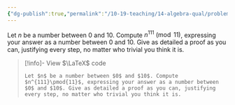 ```yaml
---
{"dg-publish":true,"permalink":"/10-19-teaching/14-algebra-qual/problem-from-past-exams/group-theory/working-modulo-11/","tags":["group_theory"],"updated":"2025-03-17T08:15:17-07:00"}
---
```


Let $n$ be a number between $0$ and $10$. Compute $n^{111}\pmod{11}$, expressing your answer as a number between $0$ and $10$. Give as detailed a proof as you can, justifying every step, no matter who trivial you think it is.

> [!info]- View $\LaTeX$ code
> ```
> Let $n$ be a number between $0$ and $10$. Compute $n^{111}\pmod{11}$, expressing your answer as a number between $0$ and $10$. Give as detailed a proof as you can, justifying every step, no matter who trivial you think it is.
> ```